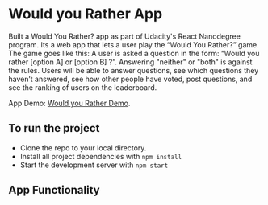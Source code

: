 # Would you Rather App

Built a Would You Rather? app as part of Udacity's React Nanodegree program. Its a web app that lets a user play the “Would You Rather?” game. The game goes like this: A user is asked a question in the form: “Would you rather [option A] or [option B] ?”. Answering "neither" or "both" is against the rules. Users will be able to answer questions, see which questions they haven’t answered, see how other people have voted, post questions, and see the ranking of users on the leaderboard.

App Demo: [Would you Rather Demo](https://www.youtube.com/watch?v=xfmSkLAL__Q&t=1s).

## To run the project

* Clone the repo to your local directory.
* Install all project dependencies with `npm install`
* Start the development server with `npm start`

## App Functionality
